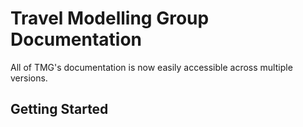 # Travel Modelling Group Documentation

All of TMG's documentation is now easily accessible across multiple versions.

## Getting Started

